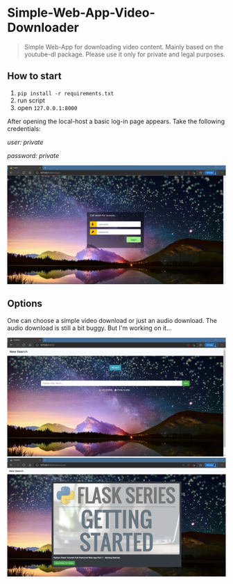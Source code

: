 # Simple-Web-App-Video-Downloader

> Simple Web-App for downloading video content. Mainly based on the youtube-dl package. Please use it only for private and legal purposes. 

## How to start

1. ```pip install -r requirements.txt```
2. run script
3. open ```127.0.0.1:8000```

After opening the local-host a basic log-in page appears. Take the following credentials:

*user: private*

*password: private*

<img src="https://github.com/marwonn/Simple-Web-App-Video-Downloader/blob/master/app/static/images/log-in-screen.png"  width="600">

## Options
One can choose a simple video download or just an audio download.
The audio download is still a bit buggy. But I'm working on it...

<img src="https://github.com/marwonn/Simple-Web-App-Video-Downloader/blob/master/app/static/images/search-screen.png"  width="600">

<img src="https://github.com/marwonn/Simple-Web-App-Video-Downloader/blob/master/app/static/images/video-render-page.png"  width="600">
